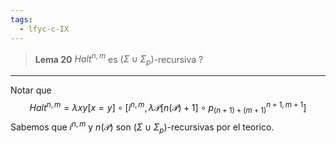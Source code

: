 ```yaml
---
tags:
  - lfyc-c-IX
---
```

> **Lema 20** $Halt^{n,m}$ es $(\Sigma\cup\Sigma_p)$-recursiva
?

- - - 
Notar que 
$$
Halt^{n,m}= \lambda{xy}[x=y]\circ\left[
    i^{n,m},
    \lambda{\mathcal{P}}\left[n(\mathcal{P})+1\right]\circ
        {p_{(n+1)+(m+1)}^{n+1,m+1}}
\right]
$$
Sabemos que $i^{n,m}$ y $n(\mathcal{P})$ son $(\Sigma\cup\Sigma_p)$-recursivas por el teorico.